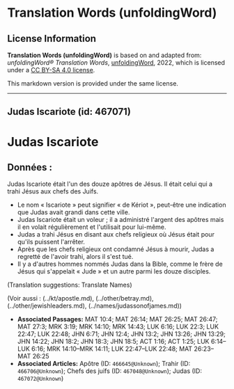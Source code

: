 # Translation Words (unfoldingWord)

## License Information

**Translation Words (unfoldingWord)** is based on and adapted from: _unfoldingWord® Translation Words_, [unfoldingWord](https://unfoldingword.org/utw), 2022, which is licensed under a [CC BY-SA 4.0 license](https://creativecommons.org/licenses/by-sa/4.0/legalcode.en).

This markdown version is provided under the same license.



--------------------------------

## Judas Iscariote (id: 467071)

Judas Iscariote
===============

Données :
---------

Judas Iscariote était l'un des douze apôtres de Jésus. Il était celui qui a trahi Jésus aux chefs des Juifs.

* Le nom « Iscariote » peut signifier « de Kériot », peut\-être une indication que Judas avait grandi dans cette ville.
* Judas Iscariote était un voleur ; il a administré l'argent des apôtres mais il en volait régulièrement et l'utilisait pour lui\-même.
* Judas a trahi Jésus en disant aux chefs religieux où Jésus était pour qu'ils puissent l'arrêter.
* Après que les chefs religieux ont condamné Jésus à mourir, Judas a regretté de l'avoir trahi, alors il s'est tué.
* Il y a d'autres hommes nommés Judas dans la Bible, comme le frère de Jésus qui s'appelait « Jude » et un autre parmi les douze disciples.

(Translation suggestions: Translate Names)

(Voir aussi : (../kt/apostle.md), (../other/betray.md), (../other/jewishleaders.md), (../names/judassonofjames.md))

* **Associated Passages:** MAT 10:4; MAT 26:14; MAT 26:25; MAT 26:47; MAT 27:3; MRK 3:19; MRK 14:10; MRK 14:43; LUK 6:16; LUK 22:3; LUK 22:47; LUK 22:48; JHN 6:71; JHN 12:4; JHN 13:2; JHN 13:26; JHN 13:29; JHN 14:22; JHN 18:2; JHN 18:3; JHN 18:5; ACT 1:16; ACT 1:25; LUK 6:14–LUK 6:16; MRK 14:10–MRK 14:11; LUK 22:47–LUK 22:48; MAT 26:23–MAT 26:25
* **Associated Articles:** Apôtre (ID: `466645@Unknown`); Trahir (ID: `466706@Unknown`); Chefs des juifs (ID: `467048@Unknown`); Judas (ID: `467072@Unknown`)

